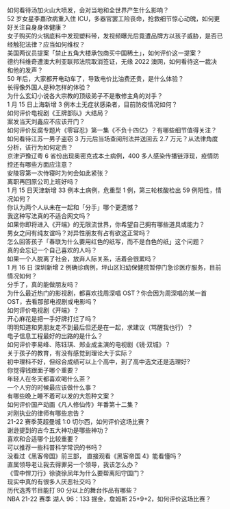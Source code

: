 如何看待汤加火山大喷发，会对当地和全世界产生什么影响？  
52 岁女星李嘉欣病重入住 ICU，多器官罢工险丧命，抢救细节惊心动魄，如何更好关注自身身体健康？  
女子购买的火锅底料中发现塑料带，发视频曝光后竟遭品牌方以孩子威胁，是否已经触犯法律？应当如何维权？  
美国两议员提案「禁止五角大楼承包商买中国稀土」，如何评价这一提案？  
德约科维奇遭澳大利亚联邦法院取消签证，无缘 2022 澳网，如何看待这一裁决和他的发声？  
50 年后，大家都开电动车了，导致电价比油费还贵，是什么体验？  
长得像外国人是种怎样的体验？  
为什么玄幻小说各大宗教的顶级弟子不是散修主角的对手？  
1 月 15 日上海新增 3 例本土无症状感染者，目前防疫情况如何？  
如何评价电视剧《王牌部队》大结局？  
案发当天刘鑫应不应该开门？  
如何评价反腐专题片《零容忍》第一集《不负十四亿》？有哪些细节值得关注？  
如何看待江苏一男子盗窃 3 万元后当场查阅刑法并送回去 2.7 万元？从法律角度分析，该行为如何定责？  
京津沪豫辽粤 6 省份出现奥密克戎本土病例，400 多人感染传播链浮现，疫情防控还有哪些方面应注意？  
安陵容第一次侍寝时为何会如此紧张？  
离职再回原公司上班好吗？  
1 月 15 日天津新增 33 例本土病例，危重型 1 例，第三轮核酸检出 59 例阳性，情况如何？  
你认为两个人从未在一起和「分手」哪个更遗憾？  
我这种写法真的不适合网文吗？  
如果你即将进入《开端》的无限流世界，你希望自己拥有哪些道具或能力？  
男女之间有纯友谊吗？对异性朋友有占有欲这正常吗？  
怎么回答孩子「春联为什么要用红色的纸写，而不是白色的纸」这个问题？  
真的会忘记一个自己喜欢的人吗？  
如果一个人脱离了社会，放弃人际关系，活着会很累吗？  
1 月 16 日 深圳新增 2 例确诊病例，坪山区妇幼保健院暂停门急诊医疗服务，目前情况如何？  
分手了，真的能做朋友吗？  
为什么最近热门的影视剧，都喜欢找周深唱 OST？你会因为周深唱的某一首 OST，去看那部电视剧或电影吗？  
如何评价电视剧《开端》？  
开心麻花是把一手好牌打烂了吗？  
明明知道和男朋友走不到最后但还是在一起，求建议（骂醒我也行）？  
电子信息工程最好的出路的是什么？  
如何评价李易峰、陈钰琪、郑业成主演的电视剧《镜·双城》？  
关于孩子的教育，有没有感觉到理论大于实际？  
初中理科不好，但综合成绩可以上个高中，到了高中选文还是选理好?  
你觉得钱跟面子哪个重要？  
年轻人在冬天都喜欢喝什么茶？  
一个人穷的时候最应该做什么事？  
有哪些晚上睡不着可以发的大怨种文案？  
如何评价国产动画《凡人修仙传》年番第十二集？  
对刚执业的律师有哪些忠告？  
21-22 赛季英超曼城 1:0 切尔西，如何评价这场比赛？  
谢逊提到的古今五大神功是哪些神功？  
喜欢和合适哪个比较重要？  
可以推荐一些科普科学常识的书吗？  
没看过《黑客帝国》前三部， 直接观看《黑客帝国 4》能看懂吗？  
直属领导老让我去得罪另一个领导，我该怎么办？  
《雪中悍刀行》徐骁徐凤年为什么要帮离阳守国门？  
现实中真的有很多人厌恶社交吗？  
历代选秀节目能打 90 分以上的舞台作品有哪些？  
NBA 21-22 赛季 湖人 96：133 掘金，詹姆斯 25+9+2，如何评价这场比赛？  

